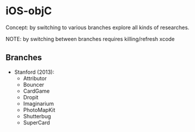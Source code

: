 # iOS-objC

Concept: by switching to various branches explore all kinds of researches.

NOTE: by switching between branches requires killing/refresh xcode

## Branches
  - Stanford (2013):
    - Attributor
    - Bouncer
    - CardGame
    - Dropit
    - Imaginarium 
    - PhotoMapKit
    - Shutterbug
    - SuperCard
